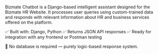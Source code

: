Bizmate Chatbot is a Django-based intelligent assistant designed for the Bizmate HR Website.
It processes user queries using custom-trained data and responds with relevant information about HR and business services offered on the platform.

✅ Built with: Django, Python
✅ Returns JSON API responses
✅ Ready for integration with any frontend or Postman testing

🧠 No database is required — purely logic-based response system.
